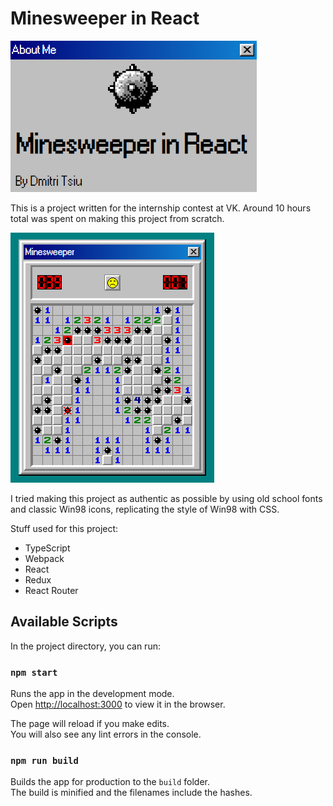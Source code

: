 # Minesweeper in React

![Minesweeper in React](./imgs/title.png)

This is a project written for the internship contest at VK. Around 10 hours total was 
spent on making this project from scratch.

![Gameplay screenshots](./imgs/gameplay.png)

I tried making this project as authentic as possible by using old school fonts and classic Win98 icons, 
replicating the style of Win98 with CSS.

Stuff used for this project:
- TypeScript
- Webpack
- React
- Redux
- React Router

## Available Scripts

In the project directory, you can run:

### `npm start`

Runs the app in the development mode.\
Open [http://localhost:3000](http://localhost:3000) to view it in the browser.

The page will reload if you make edits.\
You will also see any lint errors in the console.

### `npm run build`

Builds the app for production to the `build` folder.\
The build is minified and the filenames include the hashes.